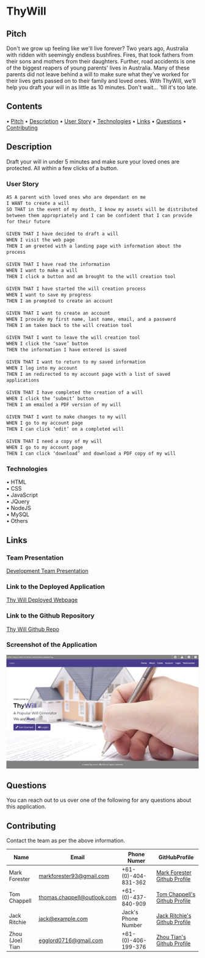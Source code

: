 # ThyWill

## Pitch

Don't we grow up feeling like we'll live forever? Two years ago, Australia with ridden with seemingly endless bushfires. Fires, that took fathers from their sons and mothers from their daughters. Further, road accidents is one of the biggest reapers of young parents' lives in Australia. Many of these parents did not leave behind a will to make sure what they've worked for their lives gets passed on to their family and loved ones. With ThyWill, we'll help you draft your will in as little as 10 minutes.
Don't wait... 'till it's too late.

## Contents

• [Pitch](#pitch)
• [Description](#description)
• [User Story](#user-story)
• [Technologies](#technologies)
• [Links](#links)
• [Questions](#questions)
• [Contributing](#contributing)

## Description

Draft your will in under 5 minutes and make sure your loved ones are protected. All within a few clicks of a button.

### User Story

```
AS A parent with loved ones who are dependant on me
I WANT to create a will
SO THAT in the event of my death, I know my assets will be distributed between them appropriately and I can be confident that I can provide for their future

GIVEN THAT I have decided to draft a will
WHEN I visit the web page
THEN I am greeted with a landing page with information about the process

GIVEN THAT I have read the information
WHEN I want to make a will
THEN I click a button and am brought to the will creation tool

GIVEN THAT I have started the will creation process
WHEN I want to save my progress
THEN I am prompted to create an account

GIVEN THAT I want to create an account
WHEN I provide my first name, last name, email, and a password
THEN I am taken back to the will creation tool

GIVEN THAT I want to leave the will creation tool
WHEN I click the ‘save’ button
THEN the information I have entered is saved

GIVEN THAT I want to return to my saved information
WHEN I log into my account
THEN I am redirected to my account page with a list of saved applications

GIVEN THAT I have completed the creation of a will
WHEN I click the ‘submit’ button
THEN I am emailed a PDF version of my will

GIVEN THAT I want to make changes to my will
WHEN I go to my account page
THEN I can click ‘edit’ on a completed will

GIVEN THAT I need a copy of my will
WHEN I go to my account page
THEN I can click ‘download’ and download a PDF copy of my will
```

### Technologies

• HTML  
• CSS  
• JavaScript  
• JQuery  
• NodeJS  
• MySQL  
• Others

## Links

### Team Presentation

[Development Team Presentation](https://prezi.com/p/rmxexzyw1fow/?present=1)

### Link to the Deployed Application

[Thy Will Deployed Webpage](https://thy-will.herokuapp.com)

### Link to the Github Repository

[Thy Will Github Repo](https://github.com/forester93/thy-will/)

### Screenshot of the Application

![Screenshot of the page](/public/assets/images/screenshot.png)

## Questions

You can reach out to us over one of the following for any questions about this application.

## Contributing

Contact the team as per the above information.

| Name            | Email                       | Phone Numer         | GitHubProfile                                                  |
| --------------- | --------------------------- | ------------------- | -------------------------------------------------------------- |
| Mark Forester   | markforester93@gmail.com    | +61-(0)-404-831-362 | [Mark Forester Github Profile](https://github.com/forester93/) |
| Tom Chappell    | thomas.chappell@outlook.com | +61-(0)-437-840-909 | [Tom Chappell's Github Profile](https://github.com/choonchy/)  |
| Jack Ritchie    | jack@example.com            | Jack's Phone Number | [Jack Ritchie's Github Profile](https://github.com/jitchie/)   |
| Zhou (Joe) Tian | egglord0716@gmail.com       | +61-(0)-406-199-376 | [Zhou Tian's Github Profile](https://github.com/ZhouTian0716/) |
